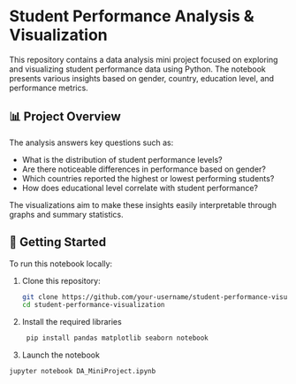 # Student Performance Analysis & Visualization

This repository contains a data analysis mini project focused on exploring and visualizing student performance data using Python. The notebook presents various insights based on gender, country, education level, and performance metrics.

## 📊 Project Overview

The analysis answers key questions such as:

- What is the distribution of student performance levels?
- Are there noticeable differences in performance based on gender?
- Which countries reported the highest or lowest performing students?
- How does educational level correlate with student performance?

The visualizations aim to make these insights easily interpretable through graphs and summary statistics.


## 🚀 Getting Started

To run this notebook locally:

1. Clone this repository:
   ```bash
   git clone https://github.com/your-username/student-performance-visualization.git
   cd student-performance-visualization
2. Install the required libraries
   ```bash
    pip install pandas matplotlib seaborn notebook

3. Launch the notebook
  ```bash
jupyter notebook DA_MiniProject.ipynb

